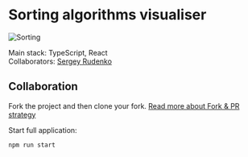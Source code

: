 # Sorting algorithms visualiser

![Sorting](https://github.com/rudensergey/sorting/blob/main/media/Screenshot%202022-01-24%20at%2000.55.17.png?raw=true)<br/>


Main stack: TypeScript, React <br/>
Collaborators: [Sergey Rudenko](https://github.com/rudensergey)

## Collaboration

Fork the project and then clone your fork. [Read more about Fork & PR strategy](https://help.github.com/en/github/collaborating-with-issues-and-pull-requests/working-with-forks)


Start full application:
```
npm run start
```
